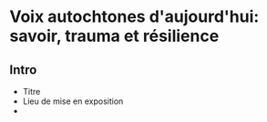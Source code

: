 # Voix autochtones d'aujourd'hui: savoir, trauma et résilience #

## Intro ##

- Titre
- Lieu de mise en exposition
- 
